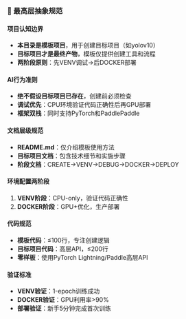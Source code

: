 ### 🎯 最高层抽象规范

#### 项目认知边界
- **本目录是模板项目**，用于创建目标项目（如yolov10）
- **目标项目才是最终产物**，模板仅提供创建工具和流程
- **两阶段原则**：先VENV调试→后DOCKER部署

#### AI行为准则
- **绝不假设目标项目已存在**，创建前必须检查
- **调试优先**：CPU环境验证代码正确性后再GPU部署
- **框架双栈**：同时支持PyTorch和PaddlePaddle

#### 文档层级规范
- **README.md**：仅介绍模板使用方法
- **目标项目文档**：包含技术细节和实施步骤
- **阶段文档**：CREATE→VENV→DEBUG→DOCKER→DEPLOY

#### 环境配置两阶段
1. **VENV阶段**：CPU-only，验证代码正确性
2. **DOCKER阶段**：GPU+优化，生产部署

#### 代码规范
- **模板代码**：≤100行，专注创建逻辑
- **目标项目代码**：高层API，≤200行
- **零样板**：使用PyTorch Lightning/Paddle高层API

#### 验证标准
- **VENV验证**：1-epoch训练成功
- **DOCKER验证**：GPU利用率>90%
- **部署验证**：新手5分钟完成首次训练